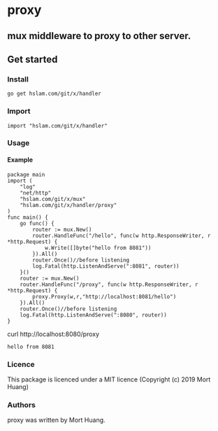 # proxy
## mux middleware to proxy to other server.

## Get started

### Install
```
go get hslam.com/git/x/handler
```
### Import
```
import "hslam.com/git/x/handler"
```
### Usage
#### Example
```
package main
import (
	"log"
	"net/http"
	"hslam.com/git/x/mux"
	"hslam.com/git/x/handler/proxy"
)
func main() {
	go func() {
		router := mux.New()
		router.HandleFunc("/hello", func(w http.ResponseWriter, r *http.Request) {
			w.Write([]byte("hello from 8081"))
		}).All()
		router.Once()//before listening
		log.Fatal(http.ListenAndServe(":8081", router))
	}()
	router := mux.New()
	router.HandleFunc("/proxy", func(w http.ResponseWriter, r *http.Request) {
		proxy.Proxy(w,r,"http://localhost:8081/hello")
	}).All()
	router.Once()//before listening
	log.Fatal(http.ListenAndServe(":8080", router))
}
```
curl http://localhost:8080/proxy
```
hello from 8081
```

### Licence
This package is licenced under a MIT licence (Copyright (c) 2019 Mort Huang)


### Authors
proxy was written by Mort Huang.


